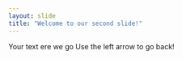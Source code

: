 ```yaml
---
layout: slide
title: "Welcome to our second slide!"
---
```

Your text ere we go
Use the left arrow to go back!
